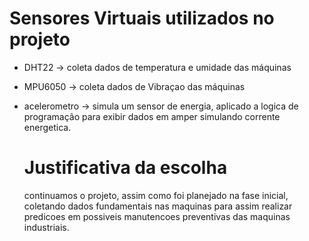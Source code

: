 # Sensores Virtuais utilizados no projeto

 - DHT22 -> coleta dados de temperatura e umidade das máquinas
 - MPU6050 -> coleta dados de Vibraçao das máquinas
 - acelerometro -> simula um sensor de energia, aplicado a logica de programação para exibir dados em amper simulando corrente energetica.

   # Justificativa da escolha

   continuamos o projeto, assim como foi planejado na fase inicial, coletando dados fundamentais nas maquinas para assim realizar predicoes em possiveis manutencoes preventivas das maquinas industriais.
